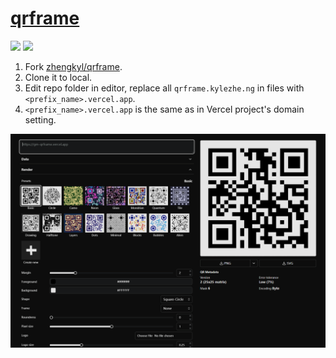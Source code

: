# [qrframe](https://github.com/zhengkyl/qrframe)

![](https://img.shields.io/github/license/zhengkyl/qrframe) ![](https://img.shields.io/github/last-commit/scillidan/qrframe/master?label=last%20commit%20(fork))

1. Fork [zhengkyl/qrframe](https://github.com/zhengkyl/qrframe).
2. Clone it to local.
3. Edit repo folder in editor, replace all `qrframe.kylezhe.ng` in files with `<prefix_name>.vercel.app`.
4. `<prefix_name>.vercel.app` is the same as in Vercel project's domain setting.

![qrframe](/_image/optWeb/qrframe.png)
